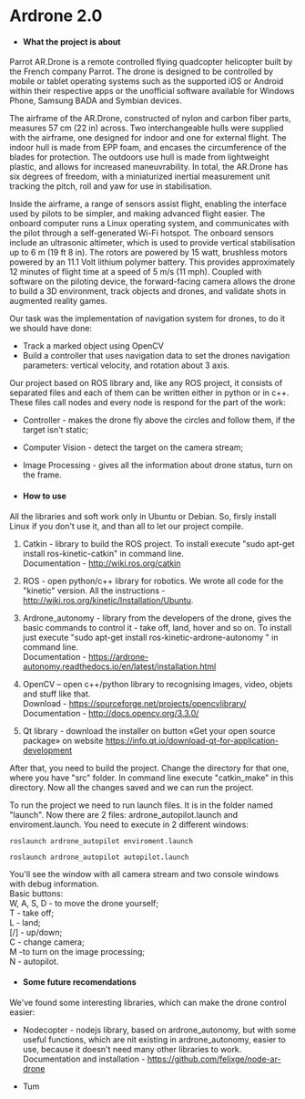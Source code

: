 # Ardrone 2.0

* #### What the project is about

Parrot AR.Drone is a remote controlled flying quadcopter helicopter built by the French company Parrot. The drone is designed to be controlled by mobile or tablet operating systems such as the supported iOS or Android within their respective apps or the unofficial software available for Windows Phone, Samsung BADA and Symbian devices.

The airframe of the AR.Drone, constructed of nylon and carbon fiber parts, measures 57 cm (22 in) across. Two interchangeable hulls were supplied with the airframe, one designed for indoor and one for external flight. The indoor hull is made from EPP foam, and encases the circumference of the blades for protection. The outdoors use hull is made from lightweight plastic, and allows for increased maneuvrability. In total, the AR.Drone has six degrees of freedom, with a miniaturized inertial measurement unit tracking the pitch, roll and yaw for use in stabilisation.

Inside the airframe, a range of sensors assist flight, enabling the interface used by pilots to be simpler, and making advanced flight easier. The onboard computer runs a Linux operating system, and communicates with the pilot through a self-generated Wi-Fi hotspot. The onboard sensors include an ultrasonic altimeter, which is used to provide vertical stabilisation up to 6 m (19 ft 8 in). The rotors are powered by 15 watt, brushless motors powered by an 11.1 Volt lithium polymer battery. This provides approximately 12 minutes of flight time at a speed of 5 m/s (11 mph). Coupled with software on the piloting device, the forward-facing camera allows the drone to build a 3D environment, track objects and drones, and validate shots in augmented reality games.

Our task was the implementation of navigation system for drones, to do it we should have done:
* 	Track a marked object using OpenCV
* 	Build a controller that uses navigation data to set the drones navigation parameters: vertical velocity, and rotation about 3 axis.

Our project based on ROS library and, like any ROS project, it consists of separated files and each of them can be written either in python or in c++. These files call nodes and every node is respond for the part of the work: 

* Controller - makes the drone fly above the circles and follow them, if the target isn't static;
* Computer Vision - detect the target on the camera stream;
* Image Processing - gives all the information about drone status, turn on the frame. 


* #### How to use

All the libraries and soft work only in Ubuntu or Debian. So, firsly install Linux if you don't use it, and than all to let our project compile.

1. Catkin - library to build the ROS project. To install execute "sudo apt-get install ros-kinetic-catkin" in command line.<br> Documentation - http://wiki.ros.org/catkin

2. ROS - open python/c++  library for robotics. We wrote all code for the "kinetic" version. All the instructions - http://wiki.ros.org/kinetic/Installation/Ubuntu.

3. Ardrone_autonomy - library from the developers of the drone, gives the basic commands to control it - take off, land, hover and so on. To install just execute "sudo apt-get install ros-kinetic-ardrone-autonomy " in command line. <br> Documentation - https://ardrone-autonomy.readthedocs.io/en/latest/installation.html

4. OpenCV – open с++/python library to recognising images, video, objets and stuff like that.<br>
Download - https://sourceforge.net/projects/opencvlibrary/<br>
Documentation - http://docs.opencv.org/3.3.0/<br>

5. Qt library - download the installer on button «Get your open source package» on website https://info.qt.io/download-qt-for-application-development

After that, you need to build the project. Change the directory for that one, where you have "src" folder. In command line execute "catkin_make" in this directory. Now all the changes saved and we can run the project.

To run the project we need to run launch files. It is in the folder named "launch". Now there are 2 files: ardrone_autopilot.launch and enviroment.launch. You need to execute in 2 different windows:

```
roslaunch ardrone_autopilot enviroment.launch
```

```
roslaunch ardrone_autopilot autopilot.launch
```

You'll see the window with all camera stream and two console windows with debug information.<br>
Basic buttons:<br>
W, A, S, D - to move the drone yourself;<br>
T - take off;<br>
L - land;<br>
[/] - up/down;<br>
C - change camera;<br>
M -to turn on the image processing;<br>
N - autopilot.


* #### Some future recomendations

We've found some interesting libraries, which can make the drone control easier:

* Nodecopter - nodejs library, based on ardrone_autonomy, but with some useful functions, which are nit existing in ardrone_autonomy, easier to use, because it doesn't need many other libraries to work.
<br>Documentation and installation - https://github.com/felixge/node-ar-drone

* Tum


  
